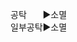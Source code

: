 ﻿<link rel="stylesheet" href="../_res/darkmode.css">

공탁ㅤㅤ▶<span class="r">소멸</span>  
일부공탁▶<span class="t">소멸</span>  

#
